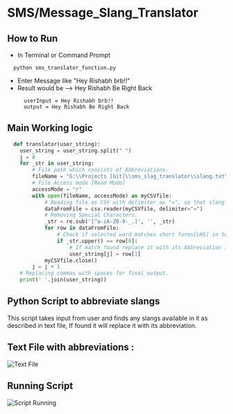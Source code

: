 # SMS/Message_Slang_Translator

## How to Run
- In Terminal or Command Prompt
```
  python sms_translator_function.py
```
- Enter Message like "Hey Rishabh brb!!"
- Result would be --> Hey Rishabh Be Right Back
  ```
    userInput = Hey Rishabh brb!!
    output = Hey Rishabh Be Right Back
  ```

## Main Working logic
```python
  def translator(user_string):
    user_string = user_string.split(" ")
    j = 0
    for _str in user_string:
        # File path which consists of Abbreviations.
        fileName = "G:\\Projects [Git]\\sms_slag_translator\\slang.txt"
        # File Access mode [Read Mode]
        accessMode = "r"
        with open(fileName, accessMode) as myCSVfile:
            # Reading file as CSV with delimiter as "=", so that slang are stored in row[0] and abbreviation in row[1]
            dataFromFile = csv.reader(myCSVfile, delimiter="=")
            # Removing Special Characters.
            _str = re.sub('[^a-zA-Z0-9-_.]', '', _str)
            for row in dataFromFile:
                # Check if selected word matches short forms[LHS] in text file.
                if _str.upper() == row[0]:
                    # If match found replace it with its Abbreviation in text file.
                    user_string[j] = row[1]
            myCSVfile.close()
        j = j + 1
    # Replacing commas with spaces for final output.
    print(' '.join(user_string))
```
## Python Script to abbreviate slangs
This script takes input from user and finds any slangs available in it as described in text file, If found it will replace it with its abbreviation.

## Text File with abbreviations :
![Text File](https://github.com/rishabhverma17/sms_slag_translator/blob/master/Screenshot%20(160).png)

## Running Script
![Script Running](https://github.com/rishabhverma17/sms_slang_translator/blob/master/Output.jpg)
